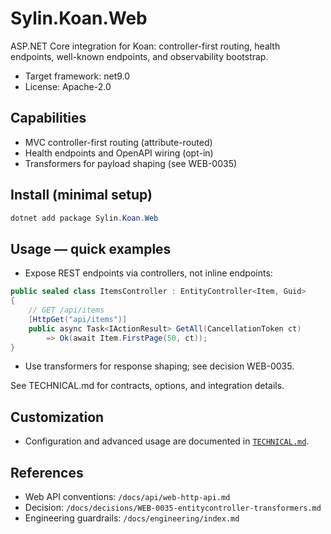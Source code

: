 # Sylin.Koan.Web

ASP.NET Core integration for Koan: controller-first routing, health endpoints, well-known endpoints, and observability bootstrap.

- Target framework: net9.0
- License: Apache-2.0

## Capabilities
- MVC controller-first routing (attribute-routed)
- Health endpoints and OpenAPI wiring (opt-in)
- Transformers for payload shaping (see WEB-0035)

## Install (minimal setup)

```powershell
dotnet add package Sylin.Koan.Web
```

## Usage — quick examples

- Expose REST endpoints via controllers, not inline endpoints:

```csharp
public sealed class ItemsController : EntityController<Item, Guid>
{
	// GET /api/items
	[HttpGet("api/items")]
	public async Task<IActionResult> GetAll(CancellationToken ct)
		=> Ok(await Item.FirstPage(50, ct));
}
```

- Use transformers for response shaping; see decision WEB-0035.

See TECHNICAL.md for contracts, options, and integration details.

## Customization
- Configuration and advanced usage are documented in [`TECHNICAL.md`](./TECHNICAL.md).

## References
- Web API conventions: `/docs/api/web-http-api.md`
- Decision: `/docs/decisions/WEB-0035-entitycontroller-transformers.md`
- Engineering guardrails: `/docs/engineering/index.md`
